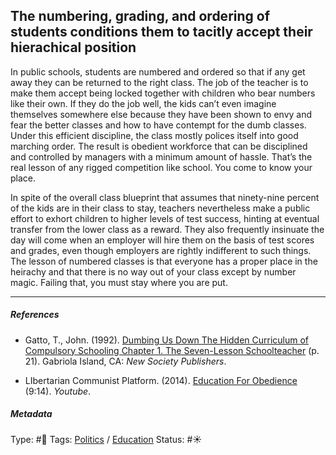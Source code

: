 ## The numbering, grading, and ordering of students conditions them to tacitly accept their hierachical position

In public schools, students are numbered and ordered so that if any get away they can be returned to the right class. The job of the teacher is to make them accept being locked together with children who bear numbers like their own. If they do the job well, the kids can’t even imagine themselves somewhere else because they have been shown to envy and fear the better classes and how to have contempt for the dumb classes. Under this efficient discipline, the class mostly polices itself into good marching order. The result is obedient workforce that can be disciplined and controlled by managers with a minimum amount of hassle. That’s the real lesson of any rigged competition like school. You come to know your place.

In spite of the overall class blueprint that assumes that ninety-nine percent of the kids are in their class to stay, teachers nevertheless make a public effort to exhort children to higher levels of test success, hinting at eventual transfer from the lower class as a reward. They also frequently insinuate the day will come when an employer will hire them on the basis of test scores and grades, even though employers are rightly indifferent to such things. The lesson of numbered classes is that everyone has a proper place in the heirachy and that there is no way out of your class except by number magic. Failing that, you must stay where you are put.

---

##### References

* Gatto, T., John. (1992). [Dumbing Us Down The Hidden Curriculum of Compulsory Schooling Chapter 1. The Seven-Lesson Schoolteacher](Dumbing%20Us%20Down%20The%20Hidden%20Curriculum%20of%20Compulsory%20Schooling%20Chapter%201.%20The%20Seven-Lesson%20Schoolteacher.md) (p. 21). Gabriola Island, CA: *New Society Publishers*.

* LIbertarian Communist Platform. (2014). [Education For Obedience](Education%20For%20Obedience.md) (9:14). *Youtube*.

##### Metadata

Type: #🔴 
Tags: [Politics](Politics.md) / [Education]()
Status: #☀️ 
